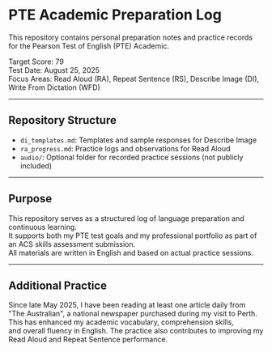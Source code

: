 # PTE Academic Preparation Log

This repository contains personal preparation notes and practice records for the Pearson Test of English (PTE) Academic.

Target Score: 79  
Test Date: August 25, 2025  
Focus Areas: Read Aloud (RA), Repeat Sentence (RS), Describe Image (DI), Write From Dictation (WFD)

---

## Repository Structure

- `di_templates.md`: Templates and sample responses for Describe Image
- `ra_progress.md`: Practice logs and observations for Read Aloud
- `audio/`: Optional folder for recorded practice sessions (not publicly included)

---

## Purpose

This repository serves as a structured log of language preparation and continuous learning.  
It supports both my PTE test goals and my professional portfolio as part of an ACS skills assessment submission.  
All materials are written in English and based on actual practice sessions.

---

## Additional Practice

Since late May 2025, I have been reading at least one article daily from "The Australian", a national newspaper purchased during my visit to Perth. 
This has enhanced my academic vocabulary, comprehension skills,  
and overall fluency in English. The practice also contributes to improving my Read Aloud and Repeat Sentence performance.
